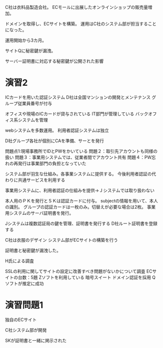 C社は衣料品製造会社。
ECモールに出展したオンラインショップの販売量増加。

ドメインを取得し、ECサイトを構築。
運用はC社のシステム部が担当することになった。

運用開始から3カ月。

サイトQに秘密鍵が漏洩。

サーバー証明書に対応する秘密鍵が公開された影響

# 演習2

ICカードを用いた認証システム
D社は全国マンションの開発とメンテナンス
グループ従業員番号が付与

オフィスや現場のICカードが貸与されている
IT部門が管理している
バックオフィス系システムを管理

webシステムを多数運用。
利用者認証システムは独立

D社グループ各社が個別にCAを準備、サーとを発行

問題点1:現場事務所でIDとPWをかいている
問題２：取引先アカウントも同様の扱い
問題３：事業用システムでは、従業者間でアカウント共有
問題４：PW忘れの再発行は事業部門の負担となっていた

システム部が羽生な仕組み。各事業システムに提供する。
今後利用者認証の代わりに共通サービスを利用する

事業用システムに、利用者認証の仕組みを提供→Ｊシステムでは取り扱わない

本人用のＰＫを発行とＳＫは認証カードに付与。
subjectの情報を用いて、本人の識別。
グループの認証カードは一枚のみ。切替えが必要な場合は2枚。
事業用システムのサーバ証明書を発行。

Jシステムは複数認証局の鍵を管理、証明書を発行する
D社ルート証明書を登録する

C社は衣服のデザイン
システム部がECサイトの構築を行う

証明書と秘密鍵が漏洩した。

H氏による調査

SSLの利用に関してサイトの設定に改善すべき問題がないかについて調査
ECサイトの台数：5題
Zソフトを利用している
暗号スイート
ドメイン認証を採用
Qソフトが推定に成功

# 演習問題1


独自のECサイト

C社システム部が開発

SKが証明書と一緒に掲示された
